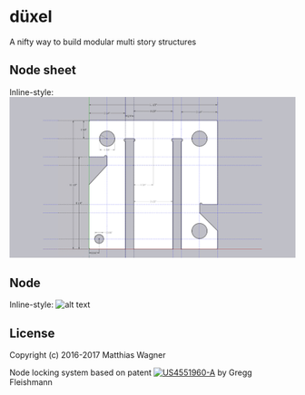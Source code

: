 # düxel
A nifty way to build modular multi story structures

## Node sheet

Inline-style: 
![alt text](https://github.com/hotelcaliforniabm/duxel/blob/master/node/3:4in%20plywood%20node%20sheet.jpg "Duxel Node Sheet")

## Node

Inline-style: 
![alt text](https://github.com/hotelcaliforniabm/duxel/blob/master/node/3:4in%20plywood%20node.jpg "Duxel Node")


## License
Copyright (c) 2016-2017 Matthias Wagner

Node locking system based on patent [![US4551960-A](https://www.google.com/patents/US4551960)](https://www.google.com/patents/US4551960) by Gregg Fleishmann
